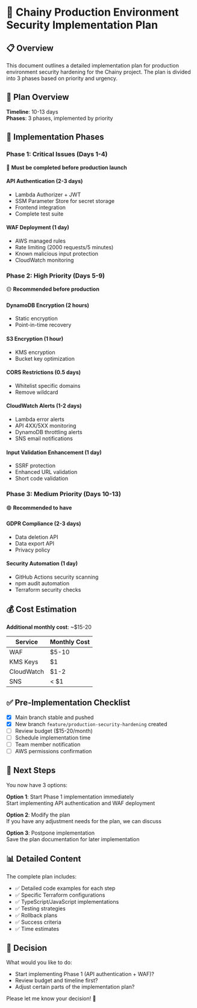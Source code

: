 # 🚀 Chainy Production Environment Security Implementation Plan

## 📋 Overview

This document outlines a detailed implementation plan for production environment security hardening for the Chainy project. The plan is divided into 3 phases based on priority and urgency.

## 🎯 Plan Overview

**Timeline**: 10-13 days  
**Phases**: 3 phases, implemented by priority

## 📅 Implementation Phases

### Phase 1: Critical Issues (Days 1-4)

🔴 **Must be completed before production launch**

#### API Authentication (2-3 days)

- Lambda Authorizer + JWT
- SSM Parameter Store for secret storage
- Frontend integration
- Complete test suite

#### WAF Deployment (1 day)

- AWS managed rules
- Rate limiting (2000 requests/5 minutes)
- Known malicious input protection
- CloudWatch monitoring

### Phase 2: High Priority (Days 5-9)

🟡 **Recommended before production**

#### DynamoDB Encryption (2 hours)

- Static encryption
- Point-in-time recovery

#### S3 Encryption (1 hour)

- KMS encryption
- Bucket key optimization

#### CORS Restrictions (0.5 days)

- Whitelist specific domains
- Remove wildcard

#### CloudWatch Alerts (1-2 days)

- Lambda error alerts
- API 4XX/5XX monitoring
- DynamoDB throttling alerts
- SNS email notifications

#### Input Validation Enhancement (1 day)

- SSRF protection
- Enhanced URL validation
- Short code validation

### Phase 3: Medium Priority (Days 10-13)

🟢 **Recommended to have**

#### GDPR Compliance (2-3 days)

- Data deletion API
- Data export API
- Privacy policy

#### Security Automation (1 day)

- GitHub Actions security scanning
- npm audit automation
- Terraform security checks

## 💰 Cost Estimation

**Additional monthly cost**: ~$15-20

| Service    | Monthly Cost |
| ---------- | ------------ |
| WAF        | $5-10        |
| KMS Keys   | $1           |
| CloudWatch | $1-2         |
| SNS        | < $1         |

## ✅ Pre-Implementation Checklist

- [x] Main branch stable and pushed
- [x] New branch `feature/production-security-hardening` created
- [ ] Review budget ($15-20/month)
- [ ] Schedule implementation time
- [ ] Team member notification
- [ ] AWS permissions confirmation

## 🚀 Next Steps

You now have 3 options:

**Option 1**: Start Phase 1 implementation immediately  
Start implementing API authentication and WAF deployment

**Option 2**: Modify the plan  
If you have any adjustment needs for the plan, we can discuss

**Option 3**: Postpone implementation  
Save the plan documentation for later implementation

## 📊 Detailed Content

The complete plan includes:

- ✅ Detailed code examples for each step
- ✅ Specific Terraform configurations
- ✅ TypeScript/JavaScript implementations
- ✅ Testing strategies
- ✅ Rollback plans
- ✅ Success criteria
- ✅ Time estimates

## 🎯 Decision

What would you like to do:

- Start implementing Phase 1 (API authentication + WAF)?
- Review budget and timeline first?
- Adjust certain parts of the implementation plan?

Please let me know your decision! 💪

